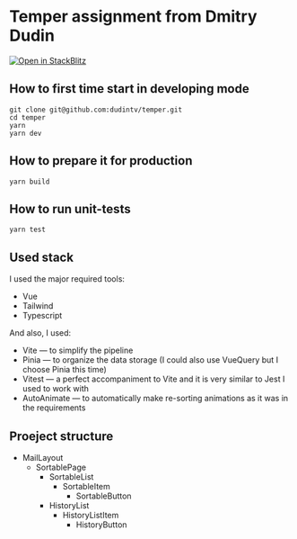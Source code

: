 # Temper assignment from Dmitry Dudin

[![Open in StackBlitz](https://developer.stackblitz.com/img/open_in_stackblitz.svg)](https://stackblitz.com/github/dudintv/temper)

## How to first time start in developing mode

```
git clone git@github.com:dudintv/temper.git
cd temper
yarn
yarn dev
```

## How to prepare it for production

```
yarn build
```

## How to run unit-tests

```
yarn test
```

## Used stack

I used the major required tools:
* Vue
* Tailwind
* Typescript

And also, I used:
* Vite — to simplify the pipeline
* Pinia — to organize the data storage (I could also use VueQuery but I choose Pinia this time)
* Vitest — a perfect accompaniment to Vite and it is very similar to Jest I used to work with
* AutoAnimate — to automatically make re-sorting animations as it was in the requirements


## Proeject structure

* MailLayout
  * SortablePage
    * SortableList
      * SortableItem
        * SortableButton
    * HistoryList
      * HistoryListItem
          * HistoryButton
  
